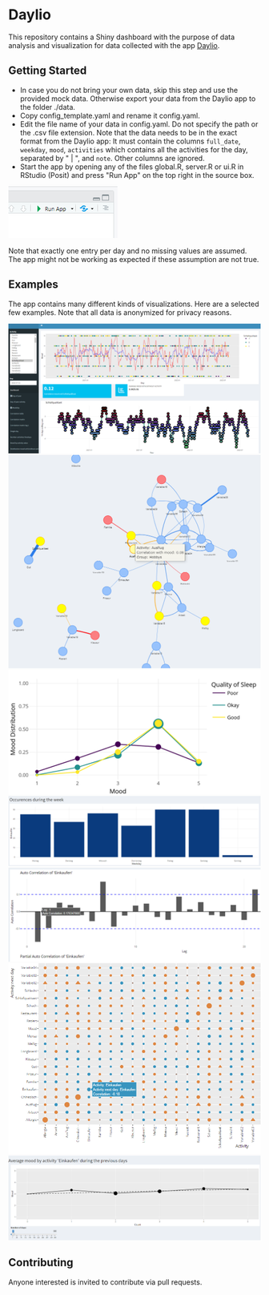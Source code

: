 # Daylio
This repository contains a Shiny dashboard with the purpose of data analysis and visualization for data collected with the app [Daylio](https://daylio.net/).

## Getting Started

 - In case you do not bring your own data, skip this step and use the provided mock data. Otherwise export your data from the Daylio app to the folder ./data.
 - Copy config_template.yaml and rename it config.yaml.
 - Edit the file name of your data in config.yaml. Do not specify the path or the .csv file extension. Note that the data needs to be in the exact format from the Daylio app: It must contain the columns `full_date`, `weekday`, `mood`, `activities` which contains all the activities for the day, separated by " | ", and `note`. Other columns are ignored.
 - Start the app by opening any of the files global.R, server.R or ui.R in RStudio (Posit) and press "Run App" on the top right in the source box.

![run app button](docs/run_app.png)
 
Note that exactly one entry per day and no missing values are assumed. The app might not be working as expected if these assumption are not true.

## Examples

The app contains many different kinds of visualizations. Here are a selected few examples. Note that all data is anonymized for privacy reasons.

![dashboard](docs/dashboard.png)
![force network of related activities](docs/force_network.png)
![mood distribution by quality of sleep](docs/mood_distribution_by_quality_of_sleep.png)
![grocery shopping per weekday](docs/occurences_weekday_shopping.png)
![grocery shopping autocorrelation](docs/shopping_autocorrelation.png)
![correlation between activities with a lag of one day](docs/correlation_lag_1.png)
![average mood depending on how often one went grocery shopping in the last week](docs/average_mood_by_activity_foredays.png)

## Contributing

Anyone interested is invited to contribute via pull requests.
